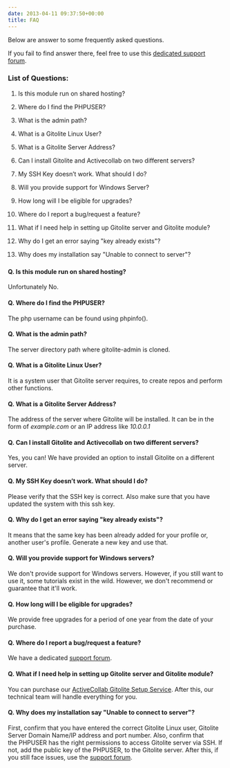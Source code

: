 ```yaml
---
date: 2013-04-11 09:37:50+00:00
title: FAQ
---
```


Below are answer to some frequently asked questions.

If you fail to find answer there, feel free to use this [dedicated support forum](https://rtcamp.com/support/forum/activecollab/).


### List of Questions:





	
  1. Is this module run on shared hosting?

	
  2. Where do I find the PHPUSER?

	
  3. What is the admin path?

	
  4. What is a Gitolite Linux User?

	
  5. What is a Gitolite Server Address?

	
  6. Can I install Gitolite and Activecollab on two different servers?

	
  7. My SSH Key doesn’t work. What should I do?

	
  8. Will you provide support for Windows Server?

	
  9. How long will I be eligible for upgrades?

	
  10. Where do I report a bug/request a feature?

	
  11. What if I need help in setting up Gitolite server and Gitolite module?

	
  12. Why do I get an error saying "key already exists"?

	
  13. Why does my installation say "Unable to connect to server"?




### 




#### Q. Is this module run on shared hosting?


Unfortunately No.


#### Q. Where do I find the PHPUSER?


The php username can be found using phpinfo().


#### Q. What is the admin path?


The server directory path where gitolite-admin is cloned.


#### Q. What is a Gitolite Linux User?


It is a system user that Gitolite server requires, to create repos and perform other functions.


#### Q. What is a Gitolite Server Address?


The address of the server where Gitolite will be installed. It can be in the form of _example.com_ or an IP address like _10.0.0.1_


#### Q. Can I install Gitolite and Activecollab on two different servers?


Yes, you can! We have provided an option to install Gitolite on a different server.


#### Q. My SSH Key doesn’t work. What should I do?


Please verify that the SSH key is correct. Also make sure that you have updated the system with this ssh key.


#### Q. Why do I get an error saying "key already exists"?


It means that the same key has been already added for your profile or, another user's profile. Generate a new key and use that.


#### Q. Will you provide support for Windows servers?


We don't provide support for Windows servers. However, if you still want to use it, some tutorials exist in the wild. However, we don't recommend or guarantee that it'll work.


#### Q. How long will I be eligible for upgrades?


We provide free upgrades for a period of one year from the date of your purchase.


#### Q. Where do I report a bug/request a feature?


We have a dedicated [support forum](https://rtcamp.com/support/forum/activecollab/).


#### Q. What if I need help in setting up Gitolite server and Gitolite module?


You can purchase our [ActiveCollab Gitolite Setup Service](https://rtcamp.com/store/activecollab-gitolite-installation-service/). After this, our technical team will handle everything for you.


#### Q. Why does my installation say "Unable to connect to server"?


First, confirm that you have entered the correct Gitolite Linux user, Gitolite Server Domain Name/IP address and port number. Also, confirm that the PHPUSER has the right permissions to access Gitolite server via SSH. If not, add the public key of the PHPUSER, to the Gitolite server. After this, if you still face issues, use the [support forum](https://rtcamp.com/support/forum/activecollab/).
